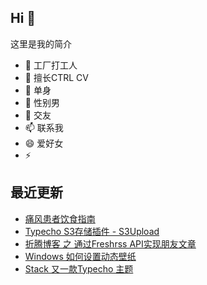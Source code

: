## Hi  👋

这里是我的简介

- 🔭 工厂打工人
- 🌱 擅长CTRL CV
- 👯 单身
- 🤔 性别男
- 💬 交友
- 📫 联系我
- 😄 爱好女
- ⚡ 

## 最近更新
<!-- BLOG-POST-LIST:START -->
- [痛风患者饮食指南](https://www.imsun.org/archives/1659.html)
- [Typecho S3存储插件 - S3Upload](https://www.imsun.org/archives/1656.html)
- [折腾博客 之 通过Freshrss API实现朋友文章](https://www.imsun.org/archives/1654.html)
- [Windows 如何设置动态壁纸](https://www.imsun.org/archives/1652.html)
- [Stack 又一款Typecho 主题](https://www.imsun.org/archives/1650.html)
<!-- BLOG-POST-LIST:END -->
